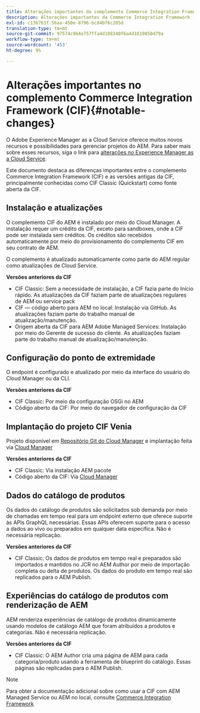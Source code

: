 ```yaml
---
title: Alterações importantes do complemento Commerce Integration Framework (CIF)
description: Alterações importantes da Commerce Integration Framework (CIF) em comparação às versões antigas da CIF.
exl-id: c136763f-56aa-450e-8796-bc84bf6c205d
translation-type: tm+mt
source-git-commit: 97574c964e757ffa4d108340f6a4d1819050d79a
workflow-type: tm+mt
source-wordcount: '453'
ht-degree: 9%

---
```


# Alterações importantes no complemento Commerce Integration Framework (CIF){#notable-changes}

O Adobe Experience Manager as a Cloud Service oferece muitos novos recursos e possibilidades para gerenciar projetos do AEM. Para saber mais sobre esses recursos, siga o link para [alterações no Experience Manager as a Cloud Service](/help/release-notes/aem-cloud-changes.md).

Este documento destaca as diferenças importantes entre o complemento Commerce Integration Framework (CIF) e as versões antigas da CIF, principalmente conhecidas como CIF Classic (Quickstart) como fonte aberta da CIF.

## Instalação e atualizações

O complemento CIF do AEM é instalado por meio do Cloud Manager. A instalação requer um crédito da CIF, exceto para sandboxes, onde a CIF pode ser instalada sem créditos. Os créditos são recebidos automaticamente por meio do provisionamento do complemento CIF em seu contrato de AEM.

O complemento é atualizado automaticamente como parte do AEM regular como atualizações de Cloud Service.

**Versões anteriores da CIF**

* CIF Classic: Sem a necessidade de instalação, a CIF fazia parte do Início rápido. As atualizações da CIF faziam parte de atualizações regulares de AEM ou service pack
* CIF — código aberto para AEM no local: Instalação via GitHub. As atualizações faziam parte do trabalho manual de atualização/manutenção.
* Origem aberta da CIF para AEM Adobe Managed Services: Instalação por meio do Gerente de sucesso do cliente. As atualizações faziam parte do trabalho manual de atualização/manutenção.

## Configuração do ponto de extremidade

O endpoint é configurado e atualizado por meio da interface do usuário do Cloud Manager ou da CLI.

**Versões anteriores da CIF**

* CIF Classic: Por meio da configuração OSGi no AEM
* Código aberto da CIF: Por meio do navegador de configuração da CIF

## Implantação do projeto CIF Venia

Projeto disponível em [Repositório Git do Cloud Manager](https://docs.adobe.com/content/help/pt-BR/experience-manager-cloud-service/implementing/managing-code/integrating-with-git.translate.html) e implantação feita via [Cloud Manager](https://docs.adobe.com/content/help/pt-BR/experience-manager-cloud-service/implementing/deploying/overview.translate.html)

**Versões anteriores da CIF**

* CIF Classic: Via instalação AEM pacote
* Código aberto da CIF: Via [Cloud Manager](https://docs.adobe.com/content/help/pt-BR/experience-manager-cloud-manager/using/introduction-to-cloud-manager.html)

## Dados do catálogo de produtos

Os dados do catálogo de produtos são solicitados sob demanda por meio de chamadas em tempo real para um endpoint externo que oferece suporte às APIs GraphQL necessárias. Essas APIs oferecem suporte para o acesso a dados ao vivo ou preparados em qualquer data específica. Não é necessária replicação.

**Versões anteriores da CIF**

* CIF Classic: Os dados de produtos em tempo real e preparados são importados e mantidos no JCR no AEM Author por meio de importação completa ou delta de produtos. Os dados do produto em tempo real são replicados para o AEM Publish.

## Experiências do catálogo de produtos com renderização de AEM

AEM renderiza experiências de catálogo de produtos dinamicamente usando modelos de catálogo AEM que foram atribuídos a produtos e categorias. Não é necessária replicação.

**Versões anteriores da CIF**

* CIF Classic: O AEM Author cria uma página de AEM para cada categoria/produto usando a ferramenta de blueprint do catálogo. Essas páginas são replicadas para o AEM Publish.

>[!NOTE]
>
>Para obter a documentação adicional sobre como usar a CIF com AEM Managed Service ou AEM no local, consulte [Commerce Integration Framework](https://www.adobe.io/apis/experiencecloud/commerce-integration-framework/getting-started.html)
